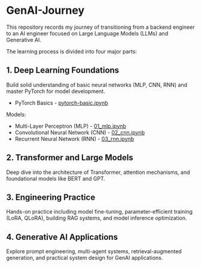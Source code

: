 # GenAI-Journey
This repository records my journey of transitioning from a backend engineer to an AI engineer focused on Large Language Models (LLMs) and Generative AI.

The learning process is divided into four major parts:

## 1. Deep Learning Foundations

Build solid understanding of basic neural networks (MLP, CNN, RNN) and master PyTorch for model development.

- PyTorch Basics - [pytorch-basic.ipynb](notebooks/deep_learning/pytorch-basic.ipynb)

Models:

- Multi-Layer Perceptron (MLP) - [01_mlp.ipynb](notebooks/deep_learning/01_mlp.ipynb)
- Convolutional Neural Network (CNN) - [02_cnn.ipynb](notebooks/deep_learning/02_cnn.ipynb)
- Recurrent Neural Network (RNN) - [03_rnn.ipynb](notebooks/deep_learning/03_rnn.ipynb)

## 2. Transformer and Large Models

Deep dive into the architecture of Transformer, attention mechanisms, and foundational models like BERT and GPT.

## 3. Engineering Practice

Hands-on practice including model fine-tuning, parameter-efficient training (LoRA, QLoRA), building RAG systems, and model inference optimization.

## 4. Generative AI Applications

Explore prompt engineering, multi-agent systems, retrieval-augmented generation, and practical system design for GenAI applications.

